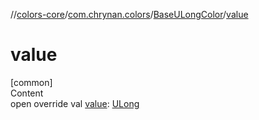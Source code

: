 //[colors-core](../../../index.md)/[com.chrynan.colors](../index.md)/[BaseULongColor](index.md)/[value](value.md)



# value  
[common]  
Content  
open override val [value](value.md): [ULong](https://kotlinlang.org/api/latest/jvm/stdlib/kotlin/-u-long/index.html)  



